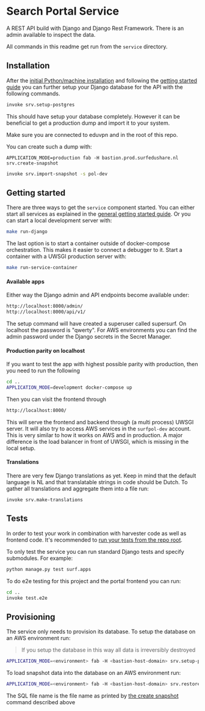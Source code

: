 # Search Portal Service

A REST API build with Django and Django Rest Framework.
There is an admin available to inspect the data.

All commands in this readme get run from the `service` directory.

## Installation

After the [initial Python/machine installation](../README.md#installation)
and following the [getting started guide](../README.md#getting-started)
you can further setup your Django database for the API with the following commands.

```bash
invoke srv.setup-postgres
```

This should have setup your database completely.
However it can be beneficial to get a production dump and import it to your system.

Make sure you are connected to eduvpn and in the root of this repo.

You can create such a dump with:

```
APPLICATION_MODE=production fab -H bastion.prod.surfedushare.nl srv.create-snapshot
```

```bash
invoke srv.import-snapshot -s pol-dev
```

## Getting started

There are three ways to get the `service` component started.
You can either start all services as explained in the [general getting started guide](../README.md#getting-started).
Or you can start a local development server with:

```bash
make run-django
```

The last option is to start a container outside of docker-compose orchestration.
This makes it easier to connect a debugger to it.
Start a container with a UWSGI production server with:

```bash
make run-service-container
```

#### Available apps

Either way the Django admin and API endpoints become available under:

```bash
http://localhost:8000/admin/
http://localhost:8000/api/v1/
```

The setup command will have created a superuser called supersurf. On localhost the password is "qwerty".
For AWS environments you can find the admin password under the Django secrets in the Secret Manager.

#### Production parity on localhost

If you want to test the app with highest possible parity with production,
then you need to run the following

```bash
cd ..
APPLICATION_MODE=development docker-compose up
```

Then you can visit the frontend through

```bash
http://localhost:8000/
```

This will serve the frontend and backend through (a multi process) UWSGI server.
It will also try to access AWS services in the `surfpol-dev` account.
This is very similar to how it works on AWS and in production.
A major difference is the load balancer in front of UWSGI, which is missing in the local setup.

#### Translations

There are very few Django translations as yet.
Keep in mind that the default language is NL and that translatable strings in code should be Dutch.
To gather all translations and aggregate them into a file run:

```
invoke srv.make-translations
```

## Tests

In order to test your work in combination with harvester code as well as frontend code.
It's recommended to [run your tests from the repo root](../README.md#tests).

To only test the service you can run standard Django tests and specify submodules.
For example:

```bash
python manage.py test surf.apps
```

To do e2e testing for this project and the portal frontend you can run:

```bash
cd ..
invoke test.e2e
```

## Provisioning

The service only needs to provision its database. To setup the database on an AWS environment run:

> If you setup the database in this way all data is irreversibly destroyed

```bash
APPLICATION_MODE=<environment> fab -H <bastion-host-domain> srv.setup-postgres
```

To load snapshot data into the database on an AWS environment run:

```bash
APPLICATION_MODE=<environment> fab -H <bastion-host-domain> srv.restore-snapshot -s pol-dev <sql-file-name>
```

The SQL file name is the file name as printed by [the create snapshot](README.md#installation) command described above
